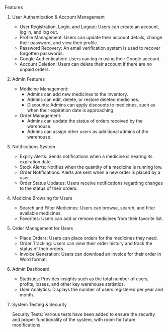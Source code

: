 Features
1. User Authentication & Account Management

   - User Registration, Login, and Logout: Users can create an account, log in, and log out.
   - Profile Management: Users can update their account details, change their password, and view their profile.
   - Password Recovery: An email verification system is used to recover forgotten passwords.
   - Google Authentication: Users can log in using their Google account.
   - Account Deletion: Users can delete their account if there are no unpaid orders.

2. Admin Features

   + Medicine Management:
       - Admins can add new medicines to the inventory.
       - Admins can edit, delete, or restore deleted medicines.
       - Discounts: Admins can apply discounts to medicines, such as when their expiration date is approaching.
   + Order Management:
       - Admins can update the status of orders received by the warehouse.
       - Admins can assign other users as additional admins of the warehouse.

3. Notifications System

    - Expiry Alerts: Sends notifications when a medicine is nearing its expiration date.
    - Stock Alerts: Notifies when the quantity of a medicine is running low.
    - Order Notifications: Alerts are sent when a new order is placed by a user.
    - Order Status Updates: Users receive notifications regarding changes to the status of their orders.

4. Medicine Browsing for Users

    - Search and Filter Medicines: Users can browse, search, and filter available medicines.
    - Favorites: Users can add or remove medicines from their favorite list.

5. Order Management for Users

    - Place Orders: Users can place orders for the medicines they need.
    - Order Tracking: Users can view their order history and track the status of their orders.
    - Invoice Generation: Users can download an invoice for their order in Word format.

6. Admin Dashboard

    - Statistics: Provides insights such as the total number of users, profits, losses, and other key warehouse statistics.
   - User Analytics: Displays the number of users registered per year and month.

7. System Testing & Security

    Security Tests: Various tests have been added to ensure the security and proper functionality of the system, with room for future modifications.
